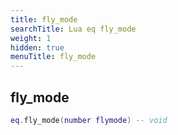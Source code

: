 ```yaml
---
title: fly_mode
searchTitle: Lua eq fly_mode
weight: 1
hidden: true
menuTitle: fly_mode
---
```

## fly_mode
```lua
eq.fly_mode(number flymode) -- void
```